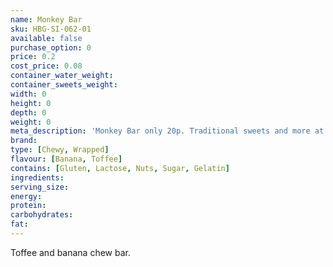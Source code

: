 ```yaml
---
name: Monkey Bar
sku: HBG-SI-062-01
available: false
purchase_option: 0
price: 0.2
cost_price: 0.08
container_water_weight: 
container_sweets_weight: 
width: 0
height: 0
depth: 0
weight: 0
meta_description: 'Monkey Bar only 20p. Traditional sweets and more at Humbugs Confectionery Store. Specialists in satisfying your sweet tooth!'
brand: 
type: [Chewy, Wrapped]
flavour: [Banana, Toffee]
contains: [Gluten, Lactose, Nuts, Sugar, Gelatin]
ingredients: 
serving_size: 
energy: 
protein: 
carbohydrates: 
fat: 
---
```

Toffee and banana chew bar.